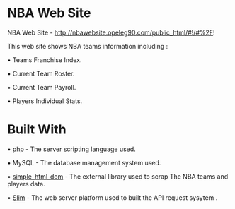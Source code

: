 # NBA Web Site
NBA Web Site - http://nbawebsite.opeleg90.com/public_html/#!/#%2F!


This web site shows NBA teams information including :

•	Teams Franchise Index.

•	Current Team Roster.

•	Current Team Payroll.

•	Players Individual Stats. 

# Built With

• php - The server scripting language used.

• MySQL - The database management system used.

• [simple_html_dom](http://simplehtmldom.sourceforge.net/) - The external library used to scrap The NBA teams and players data.

• [Slim](https://www.slimframework.com/) - The web server platform used to built the API request sysytem .





